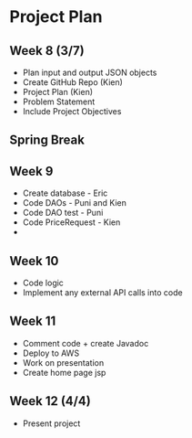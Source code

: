 # Project Plan

## Week 8 (3/7)
* Plan input and output JSON objects
* Create GitHub Repo (Kien)
* Project Plan (Kien)
* Problem Statement 
 * Include Project Objectives

## Spring Break

## Week 9

* Create database - Eric
* Code DAOs - Puni and Kien
* Code DAO test - Puni 
* Code PriceRequest - Kien
* 


## Week 10
* Code logic
* Implement any external API calls into code

## Week 11
* Comment code + create Javadoc
* Deploy to AWS
* Work on presentation
* Create home page jsp

## Week 12 (4/4)
* Present project
